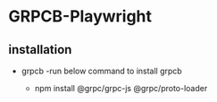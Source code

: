 # GRPCB-Playwright

## installation


-   grpcb  -run below command to install grpcb
 
    -   npm install @grpc/grpc-js @grpc/proto-loader